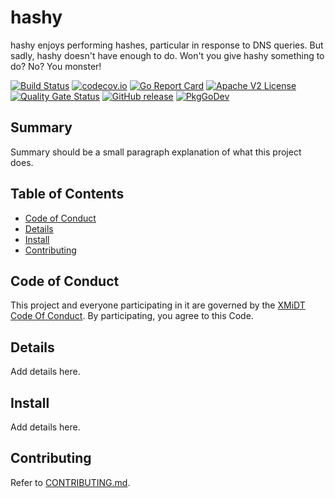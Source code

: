 # hashy

hashy enjoys performing hashes, particular in response to DNS queries.  But sadly, hashy doesn't have enough to do.  Won't you give hashy something to do?  No?  You monster!

[![Build Status](https://github.com/xmidt-org/hashy/workflows/CI/badge.svg)](https://github.com/xmidt-org/hashy/actions)
[![codecov.io](http://codecov.io/github/xmidt-org/hashy/coverage.svg?branch=main)](http://codecov.io/github/xmidt-org/hashy?branch=main)
[![Go Report Card](https://goreportcard.com/badge/github.com/xmidt-org/hashy)](https://goreportcard.com/report/github.com/xmidt-org/hashy)
[![Apache V2 License](http://img.shields.io/badge/license-Apache%20V2-blue.svg)](https://github.com/xmidt-org/hashy/blob/main/LICENSE)
[![Quality Gate Status](https://sonarcloud.io/api/project_badges/measure?project=xmidt-org_PROJECT&metric=alert_status)](https://sonarcloud.io/dashboard?id=xmidt-org_PROJECT)
[![GitHub release](https://img.shields.io/github/release/xmidt-org/hashy.svg)](CHANGELOG.md)
[![PkgGoDev](https://pkg.go.dev/badge/github.com/xmidt-org/hashy)](https://pkg.go.dev/github.com/xmidt-org/hashy)


## Summary

Summary should be a small paragraph explanation of what this project does.

## Table of Contents

- [Code of Conduct](#code-of-conduct)
- [Details](#details)
- [Install](#install)
- [Contributing](#contributing)

## Code of Conduct

This project and everyone participating in it are governed by the [XMiDT Code Of Conduct](https://xmidt.io/docs/community/code_of_conduct/). 
By participating, you agree to this Code.

## Details

Add details here.

## Install

Add details here.

## Contributing

Refer to [CONTRIBUTING.md](CONTRIBUTING.md).
